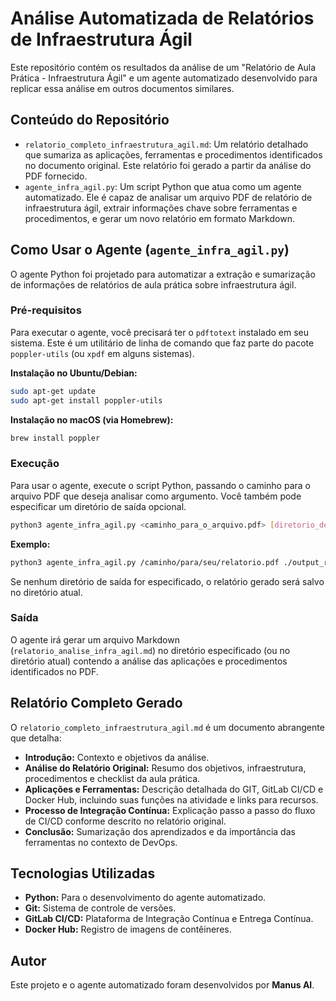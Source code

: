 # Análise Automatizada de Relatórios de Infraestrutura Ágil

Este repositório contém os resultados da análise de um "Relatório de Aula Prática - Infraestrutura Ágil" e um agente automatizado desenvolvido para replicar essa análise em outros documentos similares.

## Conteúdo do Repositório

*   `relatorio_completo_infraestrutura_agil.md`: Um relatório detalhado que sumariza as aplicações, ferramentas e procedimentos identificados no documento original. Este relatório foi gerado a partir da análise do PDF fornecido.
*   `agente_infra_agil.py`: Um script Python que atua como um agente automatizado. Ele é capaz de analisar um arquivo PDF de relatório de infraestrutura ágil, extrair informações chave sobre ferramentas e procedimentos, e gerar um novo relatório em formato Markdown.

## Como Usar o Agente (`agente_infra_agil.py`)

O agente Python foi projetado para automatizar a extração e sumarização de informações de relatórios de aula prática sobre infraestrutura ágil.

### Pré-requisitos

Para executar o agente, você precisará ter o `pdftotext` instalado em seu sistema. Este é um utilitário de linha de comando que faz parte do pacote `poppler-utils` (ou `xpdf` em alguns sistemas).

**Instalação no Ubuntu/Debian:**

```bash
sudo apt-get update
sudo apt-get install poppler-utils
```

**Instalação no macOS (via Homebrew):**

```bash
brew install poppler
```

### Execução

Para usar o agente, execute o script Python, passando o caminho para o arquivo PDF que deseja analisar como argumento. Você também pode especificar um diretório de saída opcional.

```bash
python3 agente_infra_agil.py <caminho_para_o_arquivo.pdf> [diretorio_de_saida]
```

**Exemplo:**

```bash
python3 agente_infra_agil.py /caminho/para/seu/relatorio.pdf ./output_reports/
```

Se nenhum diretório de saída for especificado, o relatório gerado será salvo no diretório atual.

### Saída

O agente irá gerar um arquivo Markdown (`relatorio_analise_infra_agil.md`) no diretório especificado (ou no diretório atual) contendo a análise das aplicações e procedimentos identificados no PDF.

## Relatório Completo Gerado

O `relatorio_completo_infraestrutura_agil.md` é um documento abrangente que detalha:

*   **Introdução:** Contexto e objetivos da análise.
*   **Análise do Relatório Original:** Resumo dos objetivos, infraestrutura, procedimentos e checklist da aula prática.
*   **Aplicações e Ferramentas:** Descrição detalhada do GIT, GitLab CI/CD e Docker Hub, incluindo suas funções na atividade e links para recursos.
*   **Processo de Integração Contínua:** Explicação passo a passo do fluxo de CI/CD conforme descrito no relatório original.
*   **Conclusão:** Sumarização dos aprendizados e da importância das ferramentas no contexto de DevOps.

## Tecnologias Utilizadas

*   **Python:** Para o desenvolvimento do agente automatizado.
*   **Git:** Sistema de controle de versões.
*   **GitLab CI/CD:** Plataforma de Integração Contínua e Entrega Contínua.
*   **Docker Hub:** Registro de imagens de contêineres.

## Autor

Este projeto e o agente automatizado foram desenvolvidos por **Manus AI**.

